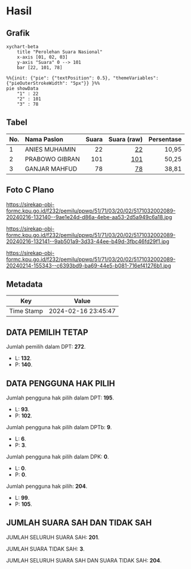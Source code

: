 # Hasil

## Grafik

```mermaid
xychart-beta
    title "Perolehan Suara Nasional"
    x-axis [01, 02, 03]
    y-axis "Suara" 0 --> 101
    bar [22, 101, 78]
```

```mermaid
%%{init: {"pie": {"textPosition": 0.5}, "themeVariables": {"pieOuterStrokeWidth": "5px"}} }%%
pie showData
    "1" : 22
    "2" : 101
    "3" : 78
```

## Tabel

| No. | Nama Paslon    | Suara | Suara (raw) | Persentase |
|:--- |:-------------- | -----:| -----------:| ----------:|
| 1   | ANIES MUHAIMIN | 22    | [22][p-1]   | 10,95      |
| 2   | PRABOWO GIBRAN | 101   | [101][p-2]  | 50,25      |
| 3   | GANJAR MAHFUD  | 78    | [78][p-3]   | 38,81      |


[p-1]: https://github.com/gigit-pemilu/pemilu-2024/blob/main/pilpres/hitung-suara/sub/51-bali/sub/71-kota-denpasar/sub/03-denpasar-barat/sub/2002-pemecutan-kelod/sub/089-tps/sub/paslon-1.txt
[p-2]: https://github.com/gigit-pemilu/pemilu-2024/blob/main/pilpres/hitung-suara/sub/51-bali/sub/71-kota-denpasar/sub/03-denpasar-barat/sub/2002-pemecutan-kelod/sub/089-tps/sub/paslon-2.txt
[p-3]: https://github.com/gigit-pemilu/pemilu-2024/blob/main/pilpres/hitung-suara/sub/51-bali/sub/71-kota-denpasar/sub/03-denpasar-barat/sub/2002-pemecutan-kelod/sub/089-tps/sub/paslon-3.txt

## Foto C Plano

https://sirekap-obj-formc.kpu.go.id/f232/pemilu/ppwp/51/71/03/20/02/5171032002089-20240216-132140--9ae1e24d-d86a-4ebe-aa53-2d5a949c6a18.jpg

https://sirekap-obj-formc.kpu.go.id/f232/pemilu/ppwp/51/71/03/20/02/5171032002089-20240216-132141--9ab501a9-3d33-44ee-b49d-3fbc46fd29f1.jpg

https://sirekap-obj-formc.kpu.go.id/f232/pemilu/ppwp/51/71/03/20/02/5171032002089-20240214-155343--c6393bd9-ba69-44e5-b081-716ef41276b1.jpg


## Metadata

| Key        | Value               |
| ---------- | ------------------- |
| Time Stamp | 2024-02-16 23:45:47 |


## DATA PEMILIH TETAP

Jumlah pemilih dalam DPT: **272**.
 * L: **132**.
 * P: **140**.

## DATA PENGGUNA HAK PILIH

Jumlah pengguna hak pilih dalam DPT: **195**.
 * L: **93**.
 * P: **102**.

Jumlah pengguna hak pilih dalam DPTb: **9**.
 * L: **6**.
 * P: **3**.

Jumlah pengguna hak pilih dalam DPK: **0**.
 * L: **0**.
 * P: **0**.

Jumlah pengguna hak pilih: **204**.
 * L: **99**.
 * P: **105**.

## JUMLAH SUARA SAH DAN TIDAK SAH

JUMLAH SELURUH SUARA SAH: **201**.

JUMLAH SUARA TIDAK SAH: **3**.

JUMLAH SELURUH SUARA SAH DAN SUARA TIDAK SAH: **204**.


